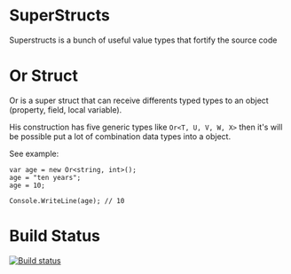 # SuperStructs
Superstructs is a bunch of useful value types that fortify the source code

# Or Struct

Or is a super struct that can receive differents typed types to an object (property, field, local variable).

His construction has five generic types like ```Or<T, U, V, W, X>``` then it's will be possible put a lot of combination data types into a object.

See example:

```
var age = new Or<string, int>();
age = "ten years";
age = 10;

Console.WriteLine(age); // 10
```

# Build Status

[![Build status](https://ci.appveyor.com/api/projects/jefersonsv/superstructs?svg=true?svg=true)](https://ci.appveyor.com/project/jefersonsv/superstructs)
